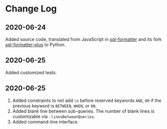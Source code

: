 # Change Log

## 2020-06-24
Added source code, translated from JavaScript in [sql-formatter](https://github.com/zeroturnaround/sql-formatter) and its fork [sql-formatter-plus](https://github.com/kufii/sql-formatter-plus) to Python.

## 2020-06-25
Added customized tests.

## 2020-06-25
1. Added constraints to not add `\n` before reserved keywords `AND`, `OR` if the previous keyword is `BETWEEN`, `WHEN`, or `ON`.
2. Added blank line between sub-queries. The number of blank lines is customizable via `-linesBetweenQueries`.
3. Added command-line interface.